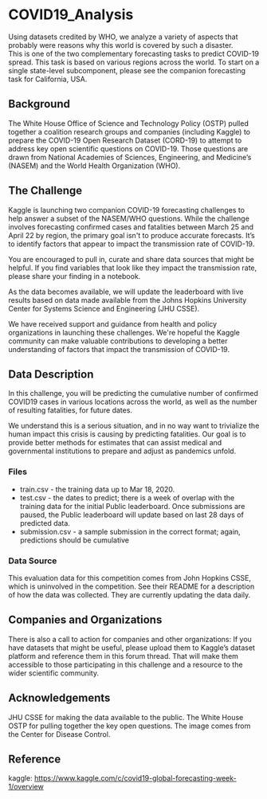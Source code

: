 # COVID19_Analysis
Using datasets credited by WHO, we analyze a variety of aspects that probably  were reasons why  this world is covered by such a disaster.<br>
This is one of the two complementary forecasting tasks to predict COVID-19 spread. This task is based on various regions across the world. To start on a single state-level subcomponent, please see the companion forecasting task for California, USA.

## Background
The White House Office of Science and Technology Policy (OSTP) pulled together a coalition research groups and companies (including Kaggle) to prepare the COVID-19 Open Research Dataset (CORD-19) to attempt to address key open scientific questions on COVID-19. Those questions are drawn from National Academies of Sciences, Engineering, and Medicine’s (NASEM) and the World Health Organization (WHO).

## The Challenge
Kaggle is launching two companion COVID-19 forecasting challenges to help answer a subset of the NASEM/WHO questions. While the challenge involves forecasting confirmed cases and fatalities between March 25 and April 22 by region, the primary goal isn't to produce accurate forecasts. It’s to identify factors that appear to impact the transmission rate of COVID-19.

You are encouraged to pull in, curate and share data sources that might be helpful. If you find variables that look like they impact the transmission rate, please share your finding in a notebook.

As the data becomes available, we will update the leaderboard with live results based on data made available from the Johns Hopkins University Center for Systems Science and Engineering (JHU CSSE).

We have received support and guidance from health and policy organizations in launching these challenges. We're hopeful the Kaggle community can make valuable contributions to developing a better understanding of factors that impact the transmission of COVID-19.

## Data Description

In this challenge, you will be predicting the cumulative number of confirmed COVID19 cases in various locations across the world, as well as the number of resulting fatalities, for future dates.

We understand this is a serious situation, and in no way want to trivialize the human impact this crisis is causing by predicting fatalities. Our goal is to provide better methods for estimates that can assist medical and governmental institutions to prepare and adjust as pandemics unfold.

### Files
- train.csv - the training data up to Mar 18, 2020.
- test.csv - the dates to predict; there is a week of overlap with the training data for the initial Public leaderboard. Once submissions are paused, the Public leaderboard will update based on last 28 days of predicted data.
- submission.csv - a sample submission in the correct format; again, predictions should be cumulative
### Data Source
This evaluation data for this competition comes from John Hopkins CSSE, which is uninvolved in the competition.
See their README for a description of how the data was collected.
They are currently updating the data daily.

## Companies and Organizations
There is also a call to action for companies and other organizations: If you have datasets that might be useful, please upload them to Kaggle’s dataset platform and reference them in this forum thread. That will make them accessible to those participating in this challenge and a resource to the wider scientific community.

## Acknowledgements
JHU CSSE for making the data available to the public. The White House OSTP for pulling together the key open questions. The image comes from the Center for Disease Control.

## Reference
kaggle: https://www.kaggle.com/c/covid19-global-forecasting-week-1/overview
